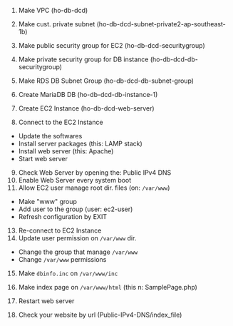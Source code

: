 1. Make VPC (ho-db-dcd)
2. Make cust. private subnet (ho-db-dcd-subnet-private2-ap-southeast-1b)
3. Make public security group for EC2 (ho-db-dcd-securitygroup)
4. Make private security group for DB instance (ho-db-dcd-db-securitygroup)
5. Make RDS DB Subnet Group (ho-db-dcd-db-subnet-group)

6. Create MariaDB DB (ho-db-dcd-db-instance-1)

7. Create EC2 Instance (ho-db-dcd-web-server)
8. Connect to the EC2 Instance
- Update the softwares
- Install server packages (this: LAMP stack)
- Install web server (this: Apache)
- Start web server
9. Check Web Server by opening the: Public IPv4 DNS
11. Enable Web Server every system boot
12. Allow EC2 user manage root dir. files (on: `/var/www`) 
- Make "www" group
- Add user to the group (user: ec2-user)
- Refresh configuration by EXIT
13. Re-connect to EC2 Instance
14. Update user permission on `/var/www` dir.
- Change the group that manage `/var/www`
- Change `/var/www` permissions
15. Make `dbinfo.inc` on `/var/www/inc`
16. Make index page on `/var/www/html` (this n: SamplePage.php)
17. Restart web server

18. Check your website by url (Public-IPv4-DNS/index_file)

